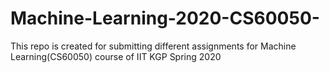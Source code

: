 # Machine-Learning-2020-CS60050-
This repo is created for submitting different assignments for Machine Learning(CS60050) course of IIT KGP Spring 2020
